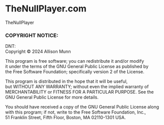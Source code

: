 # TheNullPlayer.com
TheNullPlayer

### COPYRIGHT NOTICE:

DNT:  
Copyright © 2024  Allison Munn

This program is free software; you can redistribute it and/or modify  
it under the terms of the GNU General Public License as published by  
the Free Software Foundation; specifically version 2 of the License.  

This program is distributed in the hope that it will be useful,  
but WITHOUT ANY WARRANTY; without even the implied warranty of  
MERCHANTABILITY or FITNESS FOR A PARTICULAR PURPOSE.  See the  
GNU General Public License for more details.  

You should have received a copy of the GNU General Public License along  
with this program; if not, write to the Free Software Foundation, Inc.,  
51 Franklin Street, Fifth Floor, Boston, MA 02110-1301 USA.  
